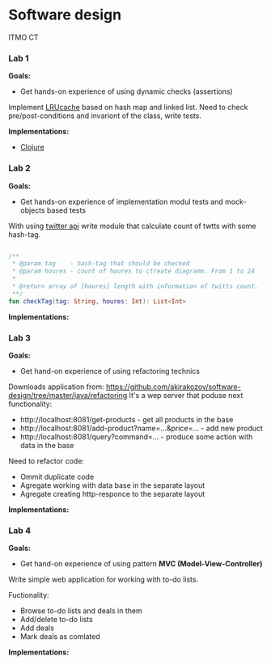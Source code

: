 # Software design


ITMO CT



### Lab 1


**Goals:**
* Get hands-on experience of using dynamic checks (assertions)


Implement [LRUcache](https://www.interviewcake.com/concept/java/lru-cache) based on hash map and linked list.
Need to check pre/post-conditions and invariont of the class, write tests.


**Implementations:**
* [Clojure](./lab-1)



### Lab 2


**Goals:**
* Get hands-on experience of implementation modul tests and mock-objects based tests



With using [twitter api](https://developer.twitter.com/en/docs/api-reference-index) write module
that calculate count of twtts with some hash-tag.

```kotlin

/**
 * @param tag    - hash-tag that should be checked
 * @param houres - count of houres to ctreate diagramm. From 1 to 24
 *
 * @return array of [houres] length with information of twitts count.
 **/
fun checkTag(tag: String, houres: Int): List<Int>

```


**Implementations:**



### Lab 3


**Goals:**
* Get hand-on experience of using refactoring technics


Downloads application from: https://github.com/akirakozov/software-design/tree/master/java/refactoring
It's a wep server that poduse next functionality:
* http://localhost:8081/get-products - get all products in the base
* http://localhost:8081/add-product?name=...&price=... - add new product
* http://localhost:8081/query?command=... - produce some action with data in the base


Need to refactor code:
* Ommit duplicate code
* Agregate working with data base in the separate layout
* Agregate creating http-responce to the separate layout


**Implementations:**



### Lab 4


**Goals:**
* Get hand-on experience of using pattern **MVC (Model-View-Controller)**


Write simple web application for working with to-do lists.

Fuctionality:
* Browse to-do lists and deals in them
* Add/delete to-do lists
* Add deals
* Mark deals as comlated


**Implementations:**
